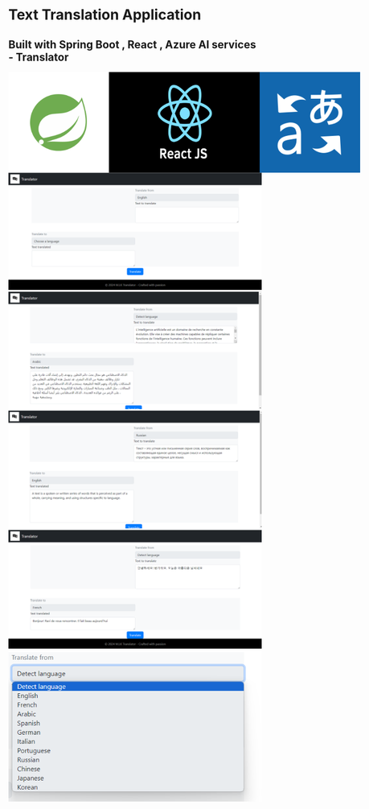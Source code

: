 <h1>Text Translation Application</h1>
<h2>Built with Spring Boot , React , Azure AI services - Translator</h2>
<div style="display: flex; justify-content: space-between; align-items: center;">
 <img src="images/springlogo.png" width="200" height="200" alt="Spring Logo" align="left" />
 <img src="images/react.png" width="300" height="200" alt="React Logo" align="center"/>
 <img src="images/AzureTranslator.png" width="200" height="200" alt="Azure Translator Logo" align="right" />
</div>

<img src="images/img.png"/>
<img src="images/img2.png"/>
<img src="images/img3.png"/>
<img src="images/img4.png"/>
<img src="images/img5.png"/>

 

